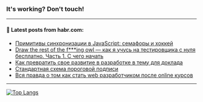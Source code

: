 ### It's working? Don't touch!

---
<!--
#### 🛠️ Technical stack:

![C++](https://img.shields.io/badge/C++-informational?logo=c%2B%2B&style=flat&logoColor=white&color=9C033A)
![Java](https://img.shields.io/badge/Java-informational?logo=java&style=flat&logoColor=white&color=007396)
![Kotlin](https://img.shields.io/badge/Kotlin-informational?logo=Kotlin&style=flat&logoColor=white&color=0095D5)
![JS](https://img.shields.io/badge/JS-informational?logo=javaScript&style=flat&logoColor=black&color=F7Df1E) <br>
![HTML5](https://img.shields.io/badge/HTML5-informational?logo=html5&style=flat&logoColor=white&color=E34F26)
![CSS3](https://img.shields.io/badge/CSS3-informational?logo=css3&style=flat&logoColor=white&color=157286)
![Sass](https://img.shields.io/badge/Saas-informational?logo=sass&style=flat&logoColor=white&color=hotpink)
![PHP](https://img.shields.io/badge/PHP-informational?logo=php&style=flat&logoColor=white&color=777BB4) <br>
![WebPAck](https://img.shields.io/badge/WebPack-informational?logo=webPack&style=flat&logoColor=white&color=FF6F00)
![Bootstrap](https://img.shields.io/badge/Bootstrap-informational?logo=Bootstrap&style=flat&logoColor=white&color=7952B3)
![MySQL](https://img.shields.io/badge/MySQL-informational?logo=MySQL&style=flat&logoColor=white&color=00f) <br>
![NodeJS](https://img.shields.io/badge/NodeJS-informational?logo=node.js&style=flat&logoColor=white&color=43853D)
![Spring](https://img.shields.io/badge/Spring-informational?logo=Spring&style=flat&logoColor=white&color=0A9EDC)
![Angular](https://img.shields.io/badge/Vue-informational?logo=vue.js&style=flat&logoColor=white&color=red)
![Git](https://img.shields.io/badge/Git-informational?logo=git&style=flat&logoColor=white&color=darkorange)

___
-->

#### 💬 Latest posts from habr.com:

<!-- BLOG-POST-LIST:START -->
- [Примитивы синхронизации в JavaScript: cемафоры и хоккей](https://habr.com/ru/post/679140/?utm_source=habrahabr&utm_medium=rss&utm_campaign=679140)
- [Draw the rest of the f***ing owl — как я учусь на тестировщика с нуля бесплатно. Часть 1. С чего начать](https://habr.com/ru/post/679118/?utm_source=habrahabr&utm_medium=rss&utm_campaign=679118)
- [Как превратить свое развитие в разработке в тему для доклада](https://habr.com/ru/post/679116/?utm_source=habrahabr&utm_medium=rss&utm_campaign=679116)
- [Стандартная схема пороговой подписи](https://habr.com/ru/post/679098/?utm_source=habrahabr&utm_medium=rss&utm_campaign=679098)
- [Вся правда о том как стать web разработчиком после online курсов](https://habr.com/ru/post/679072/?utm_source=habrahabr&utm_medium=rss&utm_campaign=679072)
<!-- BLOG-POST-LIST:END -->

---

[![Top Langs](https://github-readme-stats.vercel.app/api/top-langs/?username=zloylis&layout=compact&hide_border=true&theme=dracula)](https://github.com/zloylis)
